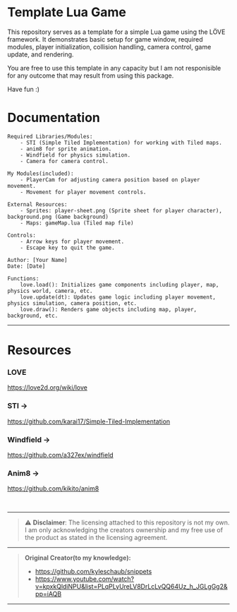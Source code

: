# Template Lua Game 

This repository serves as a template for a simple Lua game using the LÖVE framework.
It demonstrates basic setup for game window, required modules, player initialization,
collision handling, camera control, game update, and rendering.

You are free to use this template in any capacity but I am not responisible for any outcome 
that may result from using this package. 

Have fun :)
<br> 

# Documentation
    Required Libraries/Modules:
        - STI (Simple Tiled Implementation) for working with Tiled maps.
        - anim8 for sprite animation.
        - Windfield for physics simulation.
        - Camera for camera control.
    
    My Modules(included):
        - PlayerCam for adjusting camera position based on player movement.
        - Movement for player movement controls.

    External Resources:
        - Sprites: player-sheet.png (Sprite sheet for player character), background.png (Game background)
        - Maps: gameMap.lua (Tiled map file)

    Controls:
        - Arrow keys for player movement.
        - Escape key to quit the game.

    Author: [Your Name]
    Date: [Date]

    Functions:
        love.load(): Initializes game components including player, map, physics world, camera, etc.
        love.update(dt): Updates game logic including player movement, physics simulation, camera position, etc.
        love.draw(): Renders game objects including map, player, background, etc.

***

# Resources
### LOVE
https://love2d.org/wiki/love

### STI ->
https://github.com/karai17/Simple-Tiled-Implementation

### Windfield ->
https://github.com/a327ex/windfield

### Anim8 ->
https://github.com/kikito/anim8

<br>

***

> :warning: **Disclaimer**: The licensing attached to this repository is not my own. I am only acknowledging the creators ownership and my free use of the product as stated in the licensing agreement.

***

> **Original Creator(to my knowledge):**
> * https://github.com/kyleschaub/snippets
> * https://www.youtube.com/watch?v=kpxkQldiNPU&list=PLqPLyUreLV8DrLcLvQQ64Uz_h_JGLgGg2&pp=iAQB 

***
